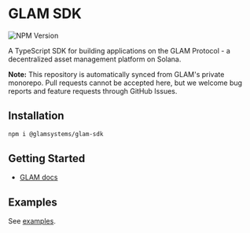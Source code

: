 # GLAM SDK

![NPM Version](https://img.shields.io/npm/v/%40glamsystems%2Fglam-sdk)

A TypeScript SDK for building applications on the GLAM Protocol - a decentralized asset management platform on Solana.

**Note:** This repository is automatically synced from GLAM's private monorepo. Pull requests cannot be accepted here, but we welcome bug reports and feature requests through GitHub Issues.

## Installation

```bash
npm i @glamsystems/glam-sdk
```

## Getting Started

- [GLAM docs](https://docs.glam.systems)

## Examples

See [examples](./examples).
